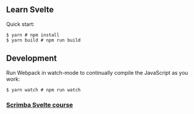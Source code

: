 ## Learn Svelte

Quick start:

```
$ yarn # npm install
$ yarn build # npm run build
````

## Development

Run Webpack in watch-mode to continually compile the JavaScript as you work:

```
$ yarn watch # npm run watch
```

### [Scrimba Svelte course](https://scrimba.com/learn/learnsvelte)
